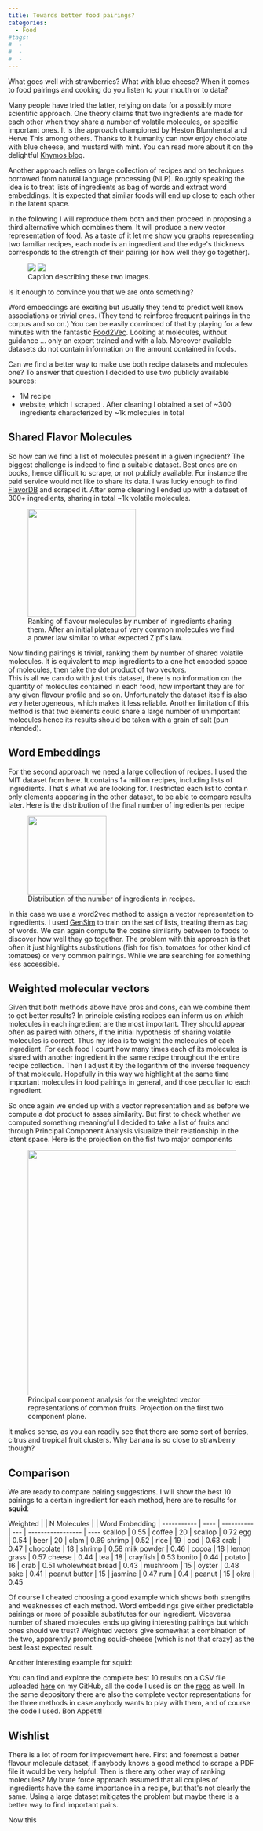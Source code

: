 ```yaml
---
title: Towards better food pairings?
categories:
  - Food
#tags:
#  - 
#  - 
#  - 
---
```


What goes well with strawberries? What with blue cheese?
When it comes to food pairings and cooking do you listen to your mouth or to data?

Many people have tried the latter, relying on data for a possibly more scientific approach.
One theory claims that two ingredients are made for each other when they share a number of 
volatile molecules, or specific important ones. It is the approach championed by Heston Blumhental 
and Herve This among others. Thanks to it humanity can now enjoy chocolate with blue cheese, and mustard with mint.
You can read more about it on the delightful [Khymos blog](https://blog.khymos.org/molecular-gastronomy/flavor-pairing/).


Another approach relies on large collection of recipes and on techniques borrowed
from natural language processing (NLP). Roughly speaking the idea is to treat lists of ingredients
as bag of words and extract word embeddings. It is expected that similar foods will end up close 
to each other in the latent space.


In the following I will reproduce them both and then proceed in proposing a third alternative which combines them.
It will produce a new vector representation of food. As a taste of it let me show you graphs representing two familiar recipes, each node is an ingredient and the edge's thickness corresponds to the 
strength of their pairing (or how well they go together). 

<figure class="half">
    <img src="/assets/images/pairings/chickenparm.png">
    <img src="/assets/images/pairings/brownie.png">
    <figcaption>Caption describing these two images.</figcaption>
</figure>

Is it enough to convince you that we are onto something?



Word embeddings are exciting but usually they tend to predict well know associations or trivial 
ones. (They tend to reinforce frequent pairings in the corpus and so on.)
You can be easily convinced of that by playing for a few minutes with the fantastic [Food2Vec]().
Looking at molecules, without guidance ... only an expert trained and with a lab. 
Moreover available datasets do not contain information on the amount contained in foods.

Can we find a better way to make use both recipe datasets and molecules one?
To answer that question I decided to use two publicly available sources:
- 1M recipe  
- website, which I scraped  . After cleaning I obtained a set of ~300 ingredients characterized
by ~1k molecules in total


## Shared Flavor Molecules 

So how can we find a list of molecules present in a given ingredient?
The biggest challenge is indeed to find a suitable dataset. Best ones are on books, hence difficult to scrape,
or not publicly available. For instance the paid service would not like to share its data.
I was lucky enough to find [FlavorDB](http://cosylab.iiitd.edu.in/flavordb/) and scraped it. 
After some cleaning I ended up with a dataset of 300+ ingredients, sharing in total ~1k volatile molecules. 

<figure class="half">
    <img width="220" src="/assets/images/pairings/zipfs.png">
    <figcaption>Ranking of flavour molecules by number of ingredients sharing them. 
    After an initial plateau of very common molecules we find a power law similar to what expected Zipf's law.</figcaption>
</figure>

Now finding pairings is trivial, ranking them by number of shared volatile molecules.
It is equivalent to map ingredients to a one hot encoded space of molecules, then take the dot product of two vectors.  
This is all we can do with just this dataset, there is no information on the quantity of molecules contained in each food,
how important they are for any given flavour profile and so on. 
Unfortunately the dataset itself is also very heterogeneous, which makes it less reliable.
Another limitation of this method is that two elements could share a large number of unimportant molecules hence its results should be taken
with a grain of salt (pun intended).

## Word Embeddings

For the second approach we need a large collection of recipes. I used the MIT dataset from here. 
It contains 1+ million recipes, including lists of ingredients. That's what we are looking for. 
I restricted each list to contain only elements appearing in the other dataset, to be able to compare results later.
Here is the distribution of the final number of ingredients per recipe
<figure class="half">
    <img width="160" src="/assets/images/pairings/n_ingredients.png">
    <figcaption>Distribution of the number of ingredients in recipes.</figcaption>
</figure>

In this case we use a word2vec method to assign a vector representation to ingredients. 
I used  [GenSim]() to train on the set of lists, treating them as bag of words. 
We can again compute the cosine similarity between to foods to discover how well they go together. 
The problem with this approach is that often it just highlights substitutions (fish for fish, tomatoes for other kind of tomatoes)
or very common pairings. While we are searching for something less accessible.

## Weighted molecular vectors 

Given that both methods above have pros and cons, can we combine them to get better results?
In principle existing recipes can inform us on which molecules in each ingredient are the most important. 
They should appear often as paired with others, if the initial hypothesis of sharing volatile molecules is correct.
Thus my idea is to weight the molecules of each ingredient. For each food I count how many times each of its molecules is shared with another ingredient in the same recipe
throughout the entire recipe collection. Then I adjust it by the logarithm of the inverse frequency of that molecule.
Hopefully in this way we highlight at the same time important molecules in food pairings in general, and those peculiar to each ingredient.

 
So once again we ended up with a vector representation and as before we compute a dot product to asses similarity.
But first to check whether we computed something meaningful I decided to take a list of fruits and through Principal Component Analysis 
visualize their relationship in the latent space. Here is the projection on the fist two major components

<figure >
    <img src="/assets/images/pairings/fruitPCA.png" style="width: 500px;">
    <figcaption> Principal component analysis for the weighted vector representations of common fruits. 
    Projection on the first two component plane.</figcaption>
</figure>

It makes sense, as you can readily see that there are some sort of berries, citrus and tropical fruit clusters.
Why banana is so close to strawberry though?

## Comparison

We are ready to compare pairing suggestions. I will show the best 10 pairings to a certain ingredient for each
method, here are te results for **squid**:
 
  
  
 Weighted    |     | N Molecules |  | Word Embedding |
  ----------- | ---- | ---------- | --- | ----------------- | ----
  scallop           |  0.55 | coffee         |  20 | scallop      |  0.72
  egg               |  0.54 | beer           |  20 | clam         |  0.69
  shrimp            |  0.52 | rice           |  19 | cod          |  0.63
  crab              |  0.47 | chocolate      |  18 | shrimp       |  0.58
  milk powder       |  0.46 | cocoa          |  18 | lemon grass  |  0.57
  cheese            |  0.44 | tea            |  18 | crayfish     |  0.53
  bonito            |  0.44 | potato         |  16 | crab         |  0.51
  wholewheat bread  |  0.43 | mushroom       |  15 | oyster       |  0.48
  sake              |  0.41 | peanut butter  |  15 | jasmine      |  0.47
  rum               |  0.4  | peanut         |  15 | okra         |  0.45


Of course I cheated choosing a good example which shows both strengths and weaknesses of each method.
Word embeddings give either predictable pairings or more of possible substitutes for our ingredient.
Viceversa number of shared molecules ends up giving interesting pairings but which ones should we trust? 
Weighted vectors give somewhat a combination of the two, apparently promoting squid-cheese (which is not that crazy) as the best 
least expected result. 

Another interesting example for squid:




You can find and explore the complete best 10 results on a CSV file uploaded [here](https://github.com/roundedup/food_pairings/blob/master/pairings.csv)
 on my GitHub, all the code I used is on the
[repo](https://github.com/roundedup) as well.
In the same depository there are also the complete vector representations for the three methods
in case anybody wants to play with them, and of course the code I used.
Bon Appetit!
 

## Wishlist

There is a lot of room for improvement here. 
First and foremost a better flavour molecule dataset, if anybody knows a good method to scrape a
PDF file it would be very helpful.
Then is there any other way of ranking molecules? 
My brute force approach assumed that all couples of ingredients have the same importance in a recipe, but
that's not clearly the same. Using a large dataset mitigates the problem but maybe there is a better way to find 
important pairs.



Now this



